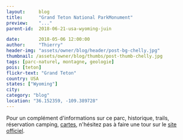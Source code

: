 ```yaml
---
layout:     blog
title:      "Grand Teton National ParkMonument"
preview:    "..."
parent-id:  2018-06-21-usa-wyoming-juin

date:       2018-05-06 12:00:00
author:     "Thierry"
header-img: "assets/owner/blog/header/post-bg-chelly.jpg"
thumbnail: /assets/owner/blog/thumbs/post-thumb-chelly.jpg
tags: [parc-naturel, montagne, geologie]
pois: [teton]
flickr-text: "Grand Teton"
country: USA 
states: ["Wyoming"]
city: 
category: "blog"
location: "36.152359, -109.389728"
---
```




Pour un complément d'informations sur ce parc, historique, trails, réservation camping, [cartes](https://www.nps.gov/cache/planyourvisit/maps.htm), n'hésitez pas à faire une tour sur le [site officiel](http://www.www.nps.gov/cache/index.htm).
